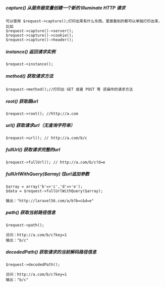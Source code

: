 ##### capture\(\) 从服务器变量创建一个新的 Illuminate HTTP 请求

```
可以使用 $request->capture();打印出来有什么东西，里面看到的都可以单独打印出来，比如
$request->capture()->server();
$request->capture()->cookie();
$request->capture()->header();
```

##### instance\(\) 返回请求实例

```
$request->instance();
```

##### method\(\)  获取请求方法

```
$request->method();//打印出 GET 或者 POST 等 该操作的请求方法
```

##### root\(\) 获取跟url

```
$request->root(); //http://a.com
```

##### url\(\) 获取请求url（无查询字符串）

```
$request->url(); // http://a.com/b/c
```

##### fullUrl\(\) 获取请求完整的url

```
$request->fullUrl(); // http://a.com/b/c?d=e
```

##### fullUrlWithQuery\($array\)  往url追加参数

```
$array = array('b'=>'c','d'=>'e');
$data = $request->fullUrlWithQuery($array);

输出："http://laravel56.com/a/b?b=c&d=e"
```

##### path\(\) 获取当前路径信息

```
$request->path();

访问：http://a.com/b/c?key=1
输出："b/c"
```

##### decodedPath\(\) 获取请求的当前解码路径信息

```
$request->decodedPath();

访问：http://a.com/b/c?key=1
输出："b/c"
```



